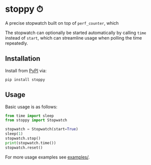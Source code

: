 # stoppy ⏱

A precise stopwatch built on top of `perf_counter`, which 

The stopwatch can optionally be started automatically by calling `time` instead of `start`, which can streamline usage when polling the time repeatedly.

## Installation

Install from [PyPI](https://pypi.org/project/stopwatch/) via:

```shell
pip install stoppy
```

## Usage

Basic usage is as follows:

```python
from time import sleep
from stoppy import Stopwatch

stopwatch = Stopwatch(start=True)
sleep(1)
stopwatch.stop()
print(stopwatch.time())
stopwatch.reset()
```

For more usage examples see [examples/](examples).
